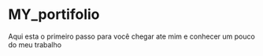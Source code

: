 # MY_portifolio
Aqui esta o primeiro passo para você chegar ate mim e conhecer um pouco do meu trabalho
